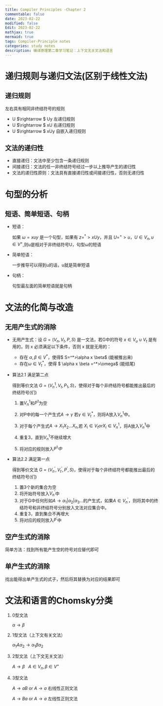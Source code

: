 ```yaml
---
title: Compiler Principles -Chapter 2
commentable: false
date: 2023-02-22
modified: false
Edit: 2023-02-22
mathjax: true
mermaid: true
tags: Compiler-Principle notes
categories: study notes
description: 编译原理第二章学习笔记：上下文无关文法和语言
---
```


# 递归规则与递归文法(区别于线性文法)

## 递归规则

左右具有相同非终结符号的规则

- U $\rightarrow $ Uy 左递归规则
- U $\rightarrow $ xU 右递归规则
- U $\rightarrow $ xUy 自嵌入递归规则

## 文法的递归性

- 直接递归：文法中至少包含一条递归规则
- 间接递归：文法的任一非终结符号经过一步以上推导产生的递归性
- 文法的递归性原则：文法具有直接递归性或间接递归性，否则无递归性

# 句型的分析

## 短语、简单短语、句柄

- 短语：

    如果 $\omega = xuy$ 是一个句型，如果有 $z=^*>xUy$，并且  $U=^+>u$，$U \in V_n,u \in V^+$,则u是相对于非终结符号U，句型$\omega$的短语

- 简单短语：

    一步推导可以得到u的话，u就是简单短语

- 句柄：

    句型最左面的简单短语就是句柄

# 文法的化简与改造

## 无用产生式的消除

- 无用产生式：设 $G = (V_n,V_t,P,S)$ 是一文法，若G中的符号 $x \in V_u \cup V_t$ 是有用的，则 x 必须满足以下条件，否则 x 就是无用的：
    - 存在 $\alpha,\beta \in V^*$，使得$ S=^*>\alpha x \beta$ (能被推出来)
    - 存在$\omega \in V_t^*$，使得 $ \alpha x \beta =^*>\omega$ (能结尾)

- 算法2.1 满足第二点

    得到等价文法 $G = (V_n^1,V_t,P_1,S)$，使得对于每个非终结符号都能推出最后的终结符号(们)

    1. 置$V_n^1$和$P^1$为空

    2. 对P中的每一个产生式$A \rightarrow \gamma$ 若$\gamma \in V_t^*$，则将A放入$V_n^1$中。

    3. 对于每个产生式$A \rightarrow X_1X_2...X_n$,若 $X_i \in V_t or X_i \in V_n^1$，将A放入$V_n^1$中

    4. 重复3，直到$V_n^1$不继续增大

    5. 将对应的规则放入$P^1中$

- 算法2.2 满足第一点

    得到等价文法 $G = (V_n^{'},V_t^{'},P^{'},S)$，使得对于每个非终结符号都能推出最后的终结符号(们)

    1. 置3个新的集合为空
    2. 将开始符号放入$V_n^{'}$中
    3. 对于G中任何形如$A \rightarrow \alpha_1 | \alpha_2 | \alpha_3...$的产生式，如果$A \in V_n^{'}$，则将其中的终结符号和非终结符号分别放入文法对应集合中。
    4. 重复3，直到集合不再增大
    5. 将对应的规则放入$P^{'}$中

## 空产生式的消除

简单方法：找到所有能产生空的符号对应替代即可

## 单产生式的消除

找出能得出单产生式的式子，然后将其替换为对应的结果即可



# 文法和语言的Chomsky分类

1. 0型文法

    $\alpha \rightarrow \beta$

2. 1型文法（上下文有关文法）

    $\alpha_1 A \alpha_2 \rightarrow \alpha_1 \beta \alpha_2$ 
3. 2型文法（上下文无关文法）

    $A \rightarrow \beta \ \ \    A\in V_n,\beta\in V^+$ 

4. 3型文法

    $A \rightarrow aB$ or $A \rightarrow a$ 右线性正则文法

    $A \rightarrow Ba$ or $A \rightarrow a$ 左线性正则文法
